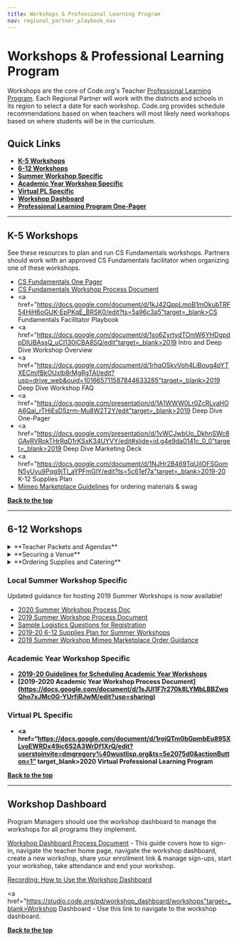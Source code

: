 ```yaml
---
title: Workshops & Professional Learning Program
nav: regional_partner_playbook_nav
---
```

<meta name="robots" content="noindex">

<a id="top"></a>

# Workshops & Professional Learning Program

Workshops are the core of Code.org's Teacher [Professional Learning Program](https://code.org/educate/professional-learning-2018).  Each Regional Partner will work with the districts and schools in its region to select a date for each workshop. Code.org provides schedule recommendations based on when teachers will most likely need workshops based on where students will be in the curriculum.   

## Quick Links

- **[K-5 Workshops](#csf)**
- **[6-12 Workshops](#csp)**
- **[Summer Workshop Specific](#local)**
- **[Academic Year Workshop Specific](#academic)**
- **[Virtual PL Specific](#virtual)**
- **[Workshop Dashboard](#dashboard)**
- **[Professional Learning Program One-Pager](https://code.org/files/PLProgramsOverview_1-Pager.pdf)**




________________
<a id="csf"></a>

## **K-5 Workshops**

See these resources to plan and run CS Fundamentals workshops. Partners should work with an approved CS Fundamentals facilitator when organizing one of these workshops.

- [CS Fundamentals One Pager](https://docs.google.com/presentation/d/1bsw3vZuFuC5EzDxGN6szQ_IJ0nhVnqlH34enhTqZ2L0/edit?usp=sharing) 
- <a href="https://docs.google.com/document/d/1oRjTXIu12XF2dR9G6qfo7VfBeNn0GPrUPF_s4Pk3Ckg/edit#" target=_blank>CS Fundamentals Workshop Process Document</a>
- <a href="https://docs.google.com/document/d/1kJ42QppLmoB1mOkubTRF54HjH6oGUK-EpPKqE_BRSK0/edit?ts=5a96c3a5"target=_blank>CS Fundamentals Facilitator Playbook</a>
- <a href="https://docs.google.com/document/d/1so6ZyrtydTOmW6YHDgpdpDIUBAssQ_uCI130iCBA8SQ/edit"target=_blank>2019 Intro and Deep Dive Workshop Overview</a>
- <a href="https://docs.google.com/document/d/1rhqOSkvVoh4LjBoug4pYTXECmifBkOUxlb8rMgRgTAI/edit?usp=drive_web&ouid=101665711587844633285"target=_blank>2019 Deep Dive Workshop FAQ</a>
- <a href="https://docs.google.com/presentation/d/1A1WWW0Lr0ZcRLvaHOA6Qai_rTHiEsD5zrm-Mu8W2T2Y/edit"target=_blank>2019 Deep Dive One-Pager</a>
- <a href="https://docs.google.com/presentation/d/1vWCJwbUo_DkhnSWc8GAvRVRokTHrRqD1rKSxK34UYVY/edit#slide=id.g4e9da0141c_0_0"target=_blank>2019 Deep Dive Marketing Deck</a> 
- <a href="https://docs.google.com/document/d/1NJHr2B469TqUjIOFSGomN5yUyu9Pqg9jTI_aYPFmGlY/edit?ts=5c61ef7a"target=_blank>2019-20 K-12 Supplies Plan</a>
- <a href="https://docs.google.com/document/d/1E3-0OajPte60A4IFovfmO0W7zRufDwJ7n-SHZCeSK_8/edit" target=_blank>Mimeo Marketplace Guidelines</a> for ordering materials & swag

[**Back to the top**](#top)
<br/>

________________
<a id="csp"></a>

## **6-12 Workshops**

<details>
  <summary>**Teacher Packets and Agendas**</summary>
  <p>
  <br/>
Please look at the agendas for each academic year workshop - shared with facilitators at the following links.  Pay particular attention to the "Supplies" portion of the agenda that the facilitator will need from regional partners to run a successful workshop.

- **<a href=“https://drive.google.com/drive/u/0/folders/15hxKPVotCLTy7yzneEbDpWLIlaDf4aq4” target_blank>2020 Teacher Welcome Kits</a>**
- **<a href=“https://curriculum.code.org/plcsd/” target_blank>2019 CS Discoveries Agenda</a>**
- **<a href=“https://curriculum.code.org/plcsd/” target_blank>2019 CS Principles Agenda</a>**

</p>
</details>

<details>
  <summary>**Securing a Venue**</summary>
  <p>
These guidelines explain the type of space your facilitators need to run a successful workshop and provide important tips to consider for logistics and teacher experience.  <br/>

| |Requirements and Suggestions|
|:-----|:-----------|
|**Location**|**Ask yourself these questions when searching for the ideal location for your workshop.**<br/> - Central location: Is the location central to the spread of teachers attending? <br/>- Catering: Are there several options to order from within 20 miles? Is there an internal or preferred caterer for the venue?<br/> - Parking: Does parking cost anything? Will teachers need parking passes? Is the lot close to an entrance? *Tip: teachers are more likely to show up to the workshop when parking is free.* <br/> - Access: Will there be someone from the venue there to open the building, help with getting supplies to your room(s), and be available to help with technology as needed during the workshop?|
|**Rooms and <br/>Set Up**|Reservation time: <br/> Every workshop requires 6 hours of content. Add breakfast/registration, lunch and any additional things you want to do with teachers as time on top of that.<br/> <br/> Rooms Needed:<br/>- One room for entire group<br/>- Breakout room to set up catering and for eating. Hallway space also works. We want to avoid interrupting the session by setting up food in the room.<br/>- Wall space for hanging poster sized paper with Blue painter's tape<br/><br/>Seating<br/>- Pods of 4 people for the size of the group. We recommend 8 pods.|  
|**Technology <br/>Requirements**| - Projector and screen<br/> - Power outlets and extension cords<br/> - Wifi that can support access by all participants (4 MB/s minimum, 8 MB/s is ideal.)<br/> |
|**Logistical and Facilitator One Pager Information**|- Physical Address of Workshop<br/>- Address to ship supplies (If needed)<br/> - Map of the Campus and/or building to help teachers find the room. Driving instructions should be provded to teachers. This can be done via Google Maps or Bing Maps.<br/> - Wifi strength, name and password. All participants will need to be on the network at the same time with no lag.<br/> - Arrangments for Access: You should make arrangements with your venue contact to give you access to the building and help you locate supplies.|
<br/>
</p>
</details>

<details>
  <summary>**Ordering Supplies and Catering**</summary>
  <p>
  <br/>
**Ordering Supplies**<br/>
The only supplies available through Mimeo for the 2018-19 academic year is swag for Administrator & Counselor PD.

Regional Partners were issued lump sump supplies payments for the 2018-19 academic year based on the number of Code.org-funded cohorts per program.

More information about ordering supplies for your 2019 Local Summer Workshop is coming soon!

Vist the [Ordering Supplies](https://code.org/educate/regional-partner/playbook/ordering-supplies) tile for more information. 

**Catering** <br/>
For multi-day events like summer workshops, provide a heartier breakfast to get teachers through the day, ideally breakfast sandwiches or a hot buffet, with juice and coffee service. In addition, the lunch option should vary from day to day.<br/>

Always accommodate vegetarian needs, roughly ⅓ of the order. In communications to teachers and workshop attendees ask that if they have special dietary restrictions that they plan accordingly. It’s very difficult to plan for every need, and is often more expensive.<br/><br/>
</p>
</details>


<a id="local"></a>

### Local Summer Workshop Specific

Updated guidance for hosting 2019 Summer Workshops is now available!

- <a href="https://docs.google.com/document/d/1IETwhJmN1lVNo85wQ9d9fxgGxs5KlV7ZDhMj0Toq3eI/edit?usp=sharing" target=_blank>2020 Summer Workshop Process Doc</a> 
- [2019 Summer Workshop Process Document](https://docs.google.com/document/d/1-1c0JqqnIDjMyj0MpCGVpT8WI75g05Cx3CJ4Tdf5tsw/edit?usp=sharing)
- [Sample Logistics Questions for Registration](https://docs.google.com/document/d/1PPnxnoWYim-8qWqOEdwHi0fadx2y-Hc2PWd4QWKd3p8/edit?ts=5c5dc1e6#heading=h.9xw1ckl4l6ru)
- [2019-20 6-12 Supplies Plan for Summer Workshops](https://docs.google.com/document/d/1NJHr2B469TqUjIOFSGomN5yUyu9Pqg9jTI_aYPFmGlY/edit#heading=h.gum5nuvbu7rr)
- [2019 Summer Workshop Mimeo Marketplace Order Guidance](https://docs.google.com/document/d/1AEsSE76mqM6wehXGUWxwTQZzvfbXoEgRB767hF7JEtI/edit)

<a id="academic"></a>

### Academic Year Workshop Specific

- **[2019-20 Guidelines for Scheduling Academic Year Workshops](https://docs.google.com/document/d/1f9W6qwayfHLmx2a66rRu6MpR0Xb47O7JLomMhKGOEww/edit)**
- **[2019-2020 Academic Year Workshop Process Document] (https://docs.google.com/document/d/1sJUI1F7r270k8LYMbLBBZwqQho7xJMc0G-YUrfiRJwM/edit?usp=sharing)**

<a id="virtual"></a>

### Virtual PL Specific

- **<a href=“https://docs.google.com/document/d/1roiQTm0bGpmbEu895XLvoEWRDx49ic6S2A3WrDf1XrQ/edit?userstoinvite=dmgregory%40wustlisp.org&ts=5e2075d0&actionButton=1” target_blank>2020 Virtual Professional Learning Program</a>**

[**Back to the top**](#top)
<br/>


________________
<a id="dashboard"></a>

## **Workshop Dashboard**
Program Managers should use the workshop dashboard to manage the workshops for all programs they implement.

<a href="https://docs.google.com/document/d/1FEkjohxBfOkoSjPC0C3EvXztEf-kcocN8uk16WI2tlo/edit" target=_blank>Workshop Dashboard Process Document</a> - This guide covers how to sign-in, navigate the teacher home page, navigate the workshop dashboard, create a new workshop, share your enrollment link & manage sign-ups, start your workshop, take attendance and end your workshop.

[Recording: How to Use the Workshop Dashboard](http://videos.code.org/plp/workshop-dashboard.mp4)

<a href="https://studio.code.org/pd/workshop_dashboard/workshops"target=_blank>Workshop Dashboard</a> - Use this link to navigate to the workshop dashboard.

[**Back to the top**](#top)
